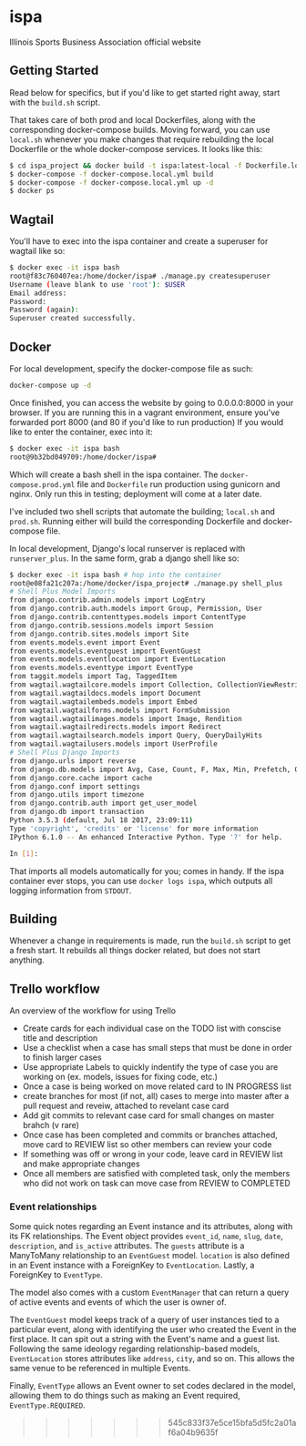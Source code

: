 # ispa
Illinois Sports Business Association official website

## Getting Started

Read below for specifics, but if you'd like to get started right away, start with the `build.sh` script.

That takes care of both prod and local Dockerfiles, along with the corresponding docker-compose builds. Moving forward, you can use `local.sh` whenever you make changes that require rebuilding the local Dockerfile or the whole docker-compose services. It looks like this:

```Bash
$ cd ispa_project && docker build -t ispa:latest-local -f Dockerfile.local . && cd ..
$ docker-compose -f docker-compose.local.yml build
$ docker-compose -f docker-compose.local.yml up -d
$ docker ps
```

## Wagtail

You'll have to exec into the ispa container and create a superuser for wagtail like so:

```Bash
$ docker exec -it ispa bash
root@f83c760407ea:/home/docker/ispa# ./manage.py createsuperuser
Username (leave blank to use 'root'): $USER
Email address:
Password:
Password (again):
Superuser created successfully.
```

## Docker

For local development, specify the docker-compose file as such:

```Bash
docker-compose up -d
```

Once finished, you can access the website by going to 0.0.0.0:8000 in your browser. If you are running this in a vagrant environment, ensure you've forwarded port 8000 (and 80 if you'd like to run production)
If you would like to enter the container, exec into it:

```Bash
$ docker exec -it ispa bash
root@9b32bd049709:/home/docker/ispa#
```

Which will create a bash shell in the ispa container. The  ```docker-compose.prod.yml``` file and ```Dockerfile``` run production using gunicorn and nginx. Only run this in testing; deployment will come at a later date.

I've included two shell scripts that automate the building; ```local.sh``` and ```prod.sh```. Running either will build the corresponding Dockerfile and docker-compose file.

In local development, Django's local runserver is replaced with ```runserver_plus```. In the same form, grab a django shell like so:

```Bash
$ docker exec -it ispa bash # hop into the container
root@e08fa21c207a:/home/docker/ispa_project# ./manage.py shell_plus
# Shell Plus Model Imports
from django.contrib.admin.models import LogEntry
from django.contrib.auth.models import Group, Permission, User
from django.contrib.contenttypes.models import ContentType
from django.contrib.sessions.models import Session
from django.contrib.sites.models import Site
from events.models.event import Event
from events.models.eventguest import EventGuest
from events.models.eventlocation import EventLocation
from events.models.eventtype import EventType
from taggit.models import Tag, TaggedItem
from wagtail.wagtailcore.models import Collection, CollectionViewRestriction, GroupCollectionPermission, GroupPagePermission, Page, PageRevision, PageViewRestriction, Site
from wagtail.wagtaildocs.models import Document
from wagtail.wagtailembeds.models import Embed
from wagtail.wagtailforms.models import FormSubmission
from wagtail.wagtailimages.models import Image, Rendition
from wagtail.wagtailredirects.models import Redirect
from wagtail.wagtailsearch.models import Query, QueryDailyHits
from wagtail.wagtailusers.models import UserProfile
# Shell Plus Django Imports
from django.urls import reverse
from django.db.models import Avg, Case, Count, F, Max, Min, Prefetch, Q, Sum, When
from django.core.cache import cache
from django.conf import settings
from django.utils import timezone
from django.contrib.auth import get_user_model
from django.db import transaction
Python 3.5.3 (default, Jul 18 2017, 23:09:11)
Type 'copyright', 'credits' or 'license' for more information
IPython 6.1.0 -- An enhanced Interactive Python. Type '?' for help.

In [1]:
```

That imports all models automatically for you; comes in handy. If the ispa container ever stops, you can use `docker logs ispa`, which outputs all logging information from `STDOUT`.

## Building

Whenever a change in requirements is made, run the `build.sh` script to get a fresh start. It rebuilds all things docker related, but does not start anything.

## Trello workflow

An overview of the workflow for using Trello

- Create cards for each individual case on the TODO list with conscise title and description
- Use a checklist when a case has small steps that must be done in order to finish larger cases
- Use appropriate Labels to quickly indentify the type of case you are working on (ex. models, issues for fixing code, etc.)
- Once a case is being worked on move related card to IN PROGRESS list
- create branches for most (if not, all) cases to merge into master after a pull request and reveiw, attached to revelant case card
- Add git commits to relevant case card for small changes on master brahch (v rare)
- Once case has been completed and commits or branches attached, move card to REVIEW list so other members can review your code
- If something was off or wrong in your code, leave card in REVIEW list and make appropriate changes
- Once all members are satisfied with completed task, only the members who did not work on task can move case from REVIEW to COMPLETED


### Event relationships

Some quick notes regarding an Event instance and its attributes, along with its FK relationships. The Event object provides `event_id`, `name`, `slug`, `date`, `description`, and `is_active` attributes. The `guests` attribute is a ManyToMany relationship to an `EventGuest` model. `location` is also defined in an Event instance with a ForeignKey to `EventLocation`. Lastly, a ForeignKey to `EventType`.

The model also comes with a custom `EventManager` that can return a query of active events and events of which the user is owner of.

The `EventGuest` model keeps track of a query of user instances tied to a particular event, along with identifying the user who created the Event in the first place. It can spit out a string with the Event's name and a guest list. Following the same ideology regarding relationship-based models, `EventLocation` stores attributes like `address`, `city`, and so on. This allows the same venue to be referenced in multiple Events.

Finally, `EventType` allows an Event owner to set codes declared in the model, allowing them to do things such as making an Event required, `EventType.REQUIRED`.
>>>>>>> 545c833f37e5ce15bfa5d5fc2a01af6a04b9635f
